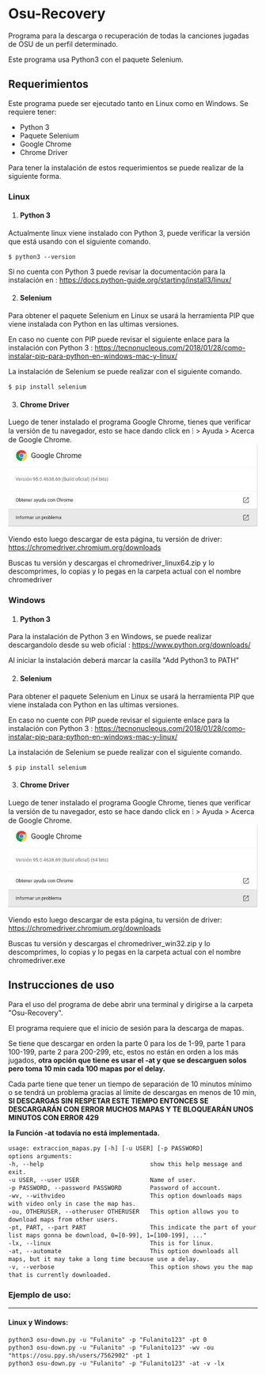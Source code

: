 # Osu-Recovery
Programa para la descarga o recuperación de todas la canciones jugadas de OSU de un perfil determinado.

Este programa usa Python3 con el paquete Selenium.

## Requerimientos
Este programa puede ser ejecutado tanto en Linux como en Windows.
Se requiere tener:
- Python 3
- Paquete Selenium
- Google Chrome
- Chrome Driver

Para tener la instalación de estos requerimientos se puede realizar de la siguiente forma.
### **Linux**
1. #### **Python 3**
Actualmente linux viene instalado con Python 3, puede verificar la versión que está usando con el siguiente comando.
~~~
$ python3 --version
~~~
Si no cuenta con Python 3 puede revisar la documentación para la instalación en : <https://docs.python-guide.org/starting/install3/linux/>

2. #### **Selenium**
Para obtener el paquete Selenium en Linux se usará la herramienta PIP que viene instalada con Python en las ultimas versiones.

En caso no cuente con PIP puede revisar el siguiente enlace para la instalación con Python 3 : <https://tecnonucleous.com/2018/01/28/como-instalar-pip-para-python-en-windows-mac-y-linux/>

La instalación de Selenium se puede realizar con el siguiente comando.
~~~
$ pip install selenium
~~~
3. #### **Chrome Driver**
Luego de tener instalado el programa Google Chrome, tienes que verificar la versión de tu navegador, esto se hace dando click en ⁝ > Ayuda > Acerca de Google Chrome.
![Versión Google Chrome](images/google-chrome-version.jpg)

Viendo esto luego descargar de esta página, tu versión de driver: 
https://chromedriver.chromium.org/downloads

Buscas tu versión y descargas el chromedriver_linux64.zip y lo descomprimes, lo copias y lo pegas en la carpeta actual con el nombre chromedriver

### **Windows**
1. #### **Python 3**
Para la instalación de Python 3 en Windows, se puede realizar descargandolo desde su web oficial : <https://www.python.org/downloads/>

Al iniciar la instalación deberá marcar la casilla "Add Python3 to PATH"

2. #### **Selenium**
Para obtener el paquete Selenium en Linux se usará la herramienta PIP que viene instalada con Python en las ultimas versiones.

En caso no cuente con PIP puede revisar el siguiente enlace para la instalación con Python 3 : <https://tecnonucleous.com/2018/01/28/como-instalar-pip-para-python-en-windows-mac-y-linux/>

La instalación de Selenium se puede realizar con el siguiente comando.
~~~
$ pip install selenium
~~~

3. #### **Chrome Driver**
Luego de tener instalado el programa Google Chrome, tienes que verificar la versión de tu navegador, esto se hace dando click en ⁝ > Ayuda > Acerca de Google Chrome.
![Versión Google Chrome](images/google-chrome-version.jpg)

Viendo esto luego descargar de esta página, tu versión de driver: 
https://chromedriver.chromium.org/downloads

Buscas tu versión y descargas el chromedriver_win32.zip y lo descomprimes, lo copias y lo pegas en la carpeta actual con el nombre chromedriver.exe

## **Instrucciones de uso**
Para el uso del programa de debe abrir una terminal y dirigirse a la carpeta "Osu-Recovery".

El programa requiere que el inicio de sesión para la descarga de mapas.

Se tiene que descargar en orden la parte 0 para los de 1-99, parte 1 para 100-199, parte 2 para 200-299, etc, estos no están en orden a los más jugados, **otra opción que tiene es usar el -at y que se descarguen solos pero toma 10 min cada 100 mapas por el delay.**

Cada parte tiene que tener un tiempo de separación de 10 minutos mínimo o se tendrá un problema gracias al límite de descargas en menos de 10 min, **SI DESCARGAS SIN RESPETAR ESTE TIEMPO ENTONCES SE DESCARGARÁN CON ERROR MUCHOS MAPAS Y TE BLOQUEARÁN UNOS MINUTOS CON ERROR 429**


**la Función -at todavía no está implementada.**

~~~
usage: extraccion_mapas.py [-h] [-u USER] [-p PASSWORD]
options arguments:
-h, --help                              show this help message and exit.
-u USER, --user USER                    Name of user.
-p PASSWORD, --password PASSWORD        Password of account.
-wv, --withvideo                        This option downloads maps with video only in case the map has.
-ou, OTHERUSER, --otheruser OTHERUSER   This option allows you to download maps from other users.
-pt, PART, --part PART                  This indicate the part of your list maps gonna be download, 0=[0-99], 1=[100-199], ..."
-lx, --linux                            This is for linux.
-at, --automate                         This option downloads all maps, but it may take a long time because use a delay.
-v, --verbose                           This option shows you the map that is currently downloaded.
~~~

### Ejemplo de uso:
---
#### Linux y Windows:

~~~
python3 osu-down.py -u "Fulanito" -p "Fulanito123" -pt 0
python3 osu-down.py -u "Fulanito" -p "Fulanito123" -wv -ou "https://osu.ppy.sh/users/7562902" -pt 1
python3 osu-down.py -u "Fulanito" -p "Fulanito123" -at -v -lx
~~~